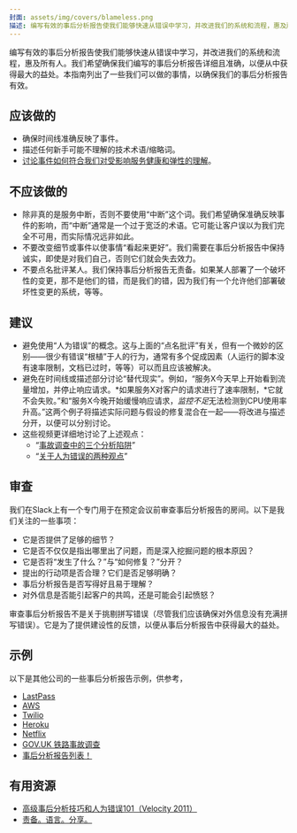 ```yaml
---
封面: assets/img/covers/blameless.png
描述: 编写有效的事后分析报告使我们能够快速从错误中学习，并改进我们的系统和流程，惠及所有人。我们希望确保我们编写的事后分析报告详细且准确，以便从中获得最大的益处。本指南列出了一些我们可以做的事情，以确保我们的事后分析报告有效。
---
```

编写有效的事后分析报告使我们能够快速从错误中学习，并改进我们的系统和流程，惠及所有人。我们希望确保我们编写的事后分析报告详细且准确，以便从中获得最大的益处。本指南列出了一些我们可以做的事情，以确保我们的事后分析报告有效。

## 应该做的

* 确保时间线准确反映了事件。
* 描述任何新手可能不理解的技术术语/缩略词。
* [讨论事件如何符合我们对受影响服务健康和弹性的理解](https://www.pagerduty.com/blog/postmortem-understand-service-reliability/)。

## 不应该做的

* 除非真的是服务中断，否则不要使用“中断”这个词。我们希望确保准确反映事件的影响，而“中断”通常是一个过于宽泛的术语。它可能让客户误以为我们完全不可用，而实际情况远非如此。
* 不要改变细节或事件以使事情“看起来更好”。我们需要在事后分析报告中保持诚实，即使是对我们自己，否则它们就会失去效力。
* 不要点名批评某人。我们保持事后分析报告无责备。如果某人部署了一个破坏性的变更，那不是他们的错，而是我们的错，因为我们有一个允许他们部署破坏性变更的系统，等等。

## 建议

* 避免使用“人为错误”的概念。这与上面的“点名批评”有关，但有一个微妙的区别——很少有错误“根植”于人的行为，通常有多个促成因素（人运行的脚本没有速率限制，文档已过时，等等）可以而且应该被解决。
* 避免在时间线或描述部分讨论“替代现实”。例如，“服务X今天早上开始看到流量增加，并停止响应请求。*如果服务X对客户的请求进行了速率限制，*它就不会失败。”和“服务X今晚开始缓慢响应请求，*监控不足*无法检测到CPU使用率升高。”这两个例子将描述实际问题与假设的修复混合在一起——将改进与描述分开，以便可以分别讨论。
* 这些视频更详细地讨论了上述观点：
  * “[事故调查中的三个分析陷阱](https://www.youtube.com/watch?v=TqaFT-0cY7U)”
  * “[关于人为错误的两种观点](https://www.youtube.com/watch?v=rHeukoWWtQ8)”

## 审查

我们在Slack上有一个专门用于在预定会议前审查事后分析报告的房间。以下是我们关注的一些事项：

* 它是否提供了足够的细节？
* 它是否不仅仅是指出哪里出了问题，而是深入挖掘问题的根本原因？
* 它是否将“发生了什么？”与“如何修复？”分开？
* 提出的行动项是否合理？它们是否足够明确？
* 事后分析报告是否写得好且易于理解？
* 对外信息是否能引起客户的共鸣，还是可能会引起愤怒？

审查事后分析报告不是关于挑剔拼写错误（尽管我们应该确保对外信息没有充满拼写错误）。它是为了提供建设性的反馈，以便从事后分析报告中获得最大的益处。

## 示例
以下是其他公司的一些事后分析报告示例，供参考，

* [LastPass](https://blog.lastpass.com/2015/06/lastpass-security-notice/)
* [AWS](https://aws.amazon.com/message/5467D2/)
* [Twilio](https://www.twilio.com/blog/2013/07/billing-incident-post-mortem-breakdown-analysis-and-root-cause.html)
* [Heroku](https://status.heroku.com/incidents/151)
* [Netflix](https://netflixtechblog.com/post-mortem-of-october-22-2012-aws-degradation-efcee3ab40d5)
* [GOV.UK 铁路事故调查](https://www.gov.uk/government/publications/kyle-beck-safety-digest/near-miss-at-kyle-beck-3-august-2016)
* [事后分析报告列表！](https://github.com/danluu/post-mortems)

## 有用资源

* [高级事后分析技巧和人为错误101（Velocity 2011）](https://www.slideshare.net/jallspaw/advanced-postmortem-fu-and-human-error-101-velocity-2011)
* [责备。语言。分享。](https://fractio.nl/2015/10/30/blame-language-sharing/)